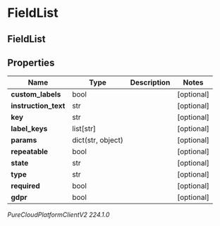 # FieldList

## FieldList

## Properties

|Name | Type | Description | Notes|
|------------ | ------------- | ------------- | -------------|
| **custom_labels** | bool |  | [optional] |
| **instruction_text** | str |  | [optional] |
| **key** | str |  | [optional] |
| **label_keys** | list[str] |  | [optional] |
| **params** | dict(str, object) |  | [optional] |
| **repeatable** | bool |  | [optional] |
| **state** | str |  | [optional] |
| **type** | str |  | [optional] |
| **required** | bool |  | [optional] |
| **gdpr** | bool |  | [optional] |



_PureCloudPlatformClientV2 224.1.0_
